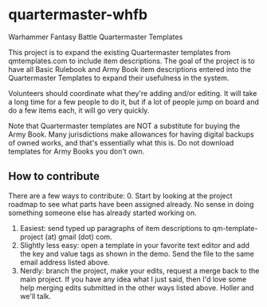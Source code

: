 quartermaster-whfb
==================

Warhammer Fantasy Battle Quartermaster Templates

This project is to expand the existing Quartermaster templates from qmtemplates.com to include item descriptions. The goal of the project is to have all Basic Rulebook and Army Book item descriptions entered into the Quartermaster Templates to expand their usefulness in the system.

Volunteers should coordinate what they're adding and/or editing. It will take a long time for a few people to do it, but if a lot of people jump on board and do a few items each, it will go very quickly.

Note that Quartermaster templates are NOT a substitute for buying the Army Book. Many jurisdictions make allowances for having digital backups of owned works, and that's essentially what this is. Do not download templates for Army Books you don't own.

How to contribute
-----------------

There are a few ways to contribute:
0. Start by looking at the project roadmap to see what parts have been assigned already. No sense in doing something someone else has already started working on.
1. Easiest: send typed up paragraphs of item descriptions to qm-template-project (at) gmail (dot) com.
2. Slightly less easy: open a template in your favorite text editor and add the key and value tags as shown in the demo. Send the file to the same email address listed above.
3. Nerdly: branch the project, make your edits, request a merge back to the main project. If you have any idea what I just said, then I'd love some help merging edits submitted in the other ways listed above. Holler and we'll talk.